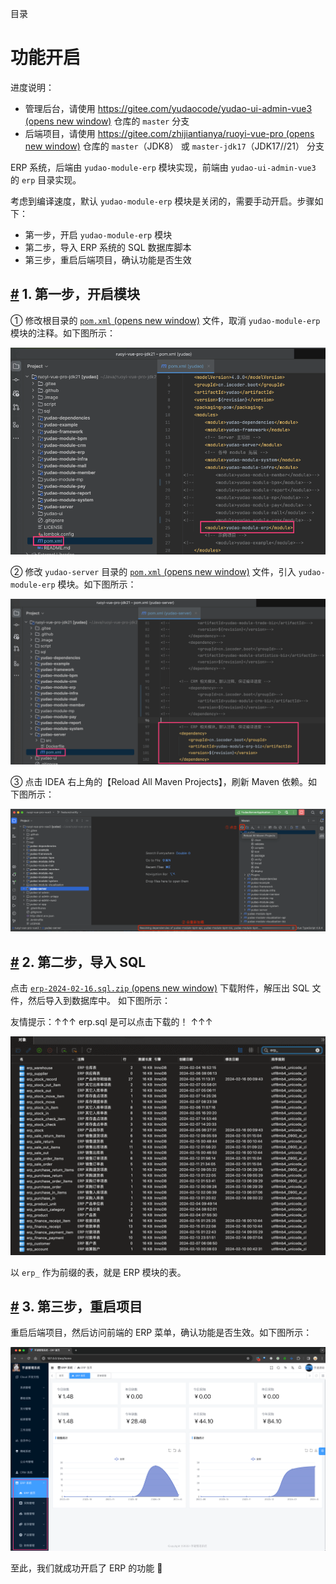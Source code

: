 目录

# 功能开启

进度说明：

*   管理后台，请使用 [https://gitee.com/yudaocode/yudao-ui-admin-vue3 (opens new window)](https://gitee.com/yudaocode/yudao-ui-admin-vue3) 仓库的 `master` 分支
*   后端项目，请使用 [https://gitee.com/zhijiantianya/ruoyi-vue-pro (opens new window)](https://gitee.com/zhijiantianya/ruoyi-vue-pro) 仓库的 `master`（JDK8） 或 `master-jdk17`（JDK17//21） 分支

ERP 系统，后端由 `yudao-module-erp` 模块实现，前端由 `yudao-ui-admin-vue3` 的 `erp` 目录实现。

考虑到编译速度，默认 `yudao-module-erp` 模块是关闭的，需要手动开启。步骤如下：

*   第一步，开启 `yudao-module-erp` 模块
*   第二步，导入 ERP 系统的 SQL 数据库脚本
*   第三步，重启后端项目，确认功能是否生效

## [#](#_1-第一步-开启模块) 1. 第一步，开启模块

① 修改根目录的 [`pom.xml` (opens new window)](https://github.com/YunaiV/ruoyi-vue-pro/blob/master/pom.xml) 文件，取消 `yudao-module-erp` 模块的注释。如下图所示：

![取消  模块的注释](./static/第一步-01.png)

② 修改 `yudao-server` 目录的 [`pom.xml` (opens new window)](https://github.com/YunaiV/ruoyi-vue-pro/blob/master/yudao-server/pom.xml) 文件，引入 `yudao-module-erp` 模块。如下图所示：

![引入  模块](./static/第一步-02.png)

③ 点击 IDEA 右上角的【Reload All Maven Projects】，刷新 Maven 依赖。如下图所示：

![刷新 Maven 依赖](./static/第一步-03.png)

## [#](#_2-第二步-导入-sql) 2. 第二步，导入 SQL

点击 [`erp-2024-02-16.sql.zip` (opens new window)](https://t.zsxq.com/17iEOp1oE) 下载附件，解压出 SQL 文件，然后导入到数据库中。 如下图所示：

友情提示：↑↑↑ erp.sql 是可以点击下载的！ ↑↑↑

![导入数据库](./static/第二步-01.png)

以 `erp_` 作为前缀的表，就是 ERP 模块的表。

## [#](#_3-第三步-重启项目) 3. 第三步，重启项目

重启后端项目，然后访问前端的 ERP 菜单，确认功能是否生效。如下图所示：

![确认功能是否生效](./static/管理后台.png)

至此，我们就成功开启了 ERP 的功能 🙂